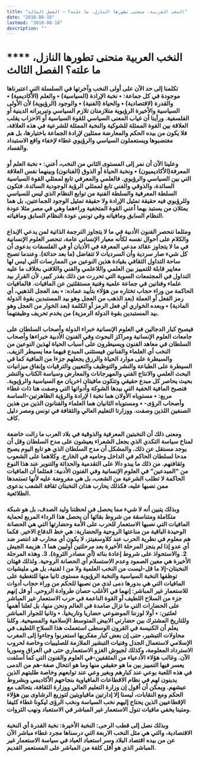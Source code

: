 ```yaml
---
title: "النخب العربية، منحنى تطورها النازل، ما علته؟ – الفصل الثالث"
date: "2018-08-18"
lastmod: "2018-08-18"
description: ""
---
```

# **** **النخب العربية منحنى تطورها النازل، ما علته؟ الفصل الثالث**

### تكلمنا إلى حد الآن على أولى النخب وآخرتها في السلسلة التي اعتبرناها موجودة في كل جماعة: • نخبة الإرادة (السياسية) • والعلم (الأكاديمية) • والقدرة (لاقتصادية) • والحياة (الفنية) • والوجود (الرؤيوية) لأن الأولى السياسية والأخيرة الرؤيوية متلازمتان تلازم السياسي وتبريراته الدينية أو الفلسفية. ورأينا أن غياب المعنى السياسي للقوة السياسية أو الاحزاب يقلب العلاقة بين القوة الممثلة للشوكية والنخبة الممثلة للشرعية في هذه العلاقة، فلا يكون من بيده الحكم والمعارضة ممثلين لإرادة الجماعة باختيارها، بل هم مغتصبوها ويستعملون السياسي والرؤيوي غطاء لإخفاء واقع الاستبداد والفساد.

### وعلينا الآن أن نمر إلى المستوى الثاني من النخب، أعني: • نخبة العلم أو المعرفة(الأكاديميون) • ونخبة الحياة أو الذوق (الفنانون) وبينهما نفس العلاقة التي بين السياسي والرؤيوي. فالعلمي والمعرفي تابع لممثلي القوة السياسية السائدة، والذوقي والفني تابع لممثلي الرؤية الوجودية السائدة. فتكون السلطة المعرفية والسلطة الفنية من توابع النظام الذي ليس للسياسي وللرؤيوي فيه حقيقة تمثيل الإرادة ولا حقيقة تمثيل الوجود الجماعتين، بل هما يمثلان من يستبد بهما أعني القوة المتخفية وراءهما وهي في مصر مثلا عودة النظام السابق ومافياته وفي تونس عودة النظام السابق ومافياته.

### ومثلما تنحصر الفنون الأدبية في ما لا يتجاوز الترجمة الذاتية لمن يدعي الإبداع والكلام على أحوال نفسه لكأنه معيار الإنساني عامة، تنحصر العلوم الإنسانية في ما لا يتجاوز عقائد مدعي المعرفة في الأديان أو في الفلسفات بدعوى أن كل شيء صار سردية وأن السرديات لا تتفاضل (ما بعد حداثة). وعندما تصبح ساحة التداول الثقافي بقيادة هذين النوعين من الممارسات التي ليس لها معايير قابلة للتمييز بين العلمي واللاعلمي والفني واللافني بخلاف ما عليه التداول في المجتمعات السوية التي تحررت من ذلك بقدر كبير، لأن القرار بيد علماء وفنانين في جماعة علمية وفنية مستقلتين عن المافيات. فالمافيات الحاكمة من وراء حجاب تختاره من هؤلاء بتأييد عماده: • بعد العجل الذهبي، أي رمز الفعل أو العملة (بعد الذهب من العجل وهو بيد المستبدين بقوة الدولة المادية) • وبعده الخواري أي فعل الرمز أو الكلمة (بعد الخوار من العجل وهو بيد المستبدين بقوة الدولة الرمزية) من يخدم تحريف وظيفتهما.

### فيصبح كبار الدجالين في العلوم الإنسانية خبراء الدولة وأصحاب السلطان على جامعات العلوم الإنسانية ومراكز البحوث وفي الفنون الأدبية خبراءها وأصحاب السلطان في معاهد الفنون ويسيطرون على أسباب الحياة لهذين النوعين من النخب أي العلماء والفنانين فيستثنى المبدع فيهما معا يسيطر الزيف. والسيطرة على موارد الحياة والرزق يجعلهم جزءا من المافية كما في السيطرة على الطباعة والنشر والتوظيف والتعيين والترقيات وإنفاق ميزانيات البحث العلمي والانتاج الفني والمهرجانات والمعارض وسياسة الكتاب والنشر بحيث يحاصر كل مبدع حقيقي وتتكون مافيتان اخريان مع السياسية والرؤيوية. فتصبح المافية الخفية التي بيدها الشوكة وأدواتها التي وصفت هنا ذات غطاء مربع: • مستوياه الأولان هما نخبة ا لإرادة والرؤية الظاهرتين-الساسة وأصحاب الرؤى- • ومستوياه الثانيان هما العلماء والفنانون الذين من هذين الصنفين اللذين وصفت. ووزارتا التعليم العالي والثقافة في تونس ومصر دليل كاف.

### ومعنى ذلك أن النخبتين المعرفية والذوقية في بلاد العرب ما زالت خاضعة لمناخ سياسة التكدي الذي يجعل الشعراء يعيشون على مدح السلطان وقل أن يوجد مستقل عن ذلك. والمشكل أن مدح السلطان الذي هو تابع اليوم يصبح مدحا لسلطان الحاكم في الداخل وحاميه في الخارج. وكلاهما على الشعوب وثقافتهم. من ذلك ما يبدو دالا على التقدمية والحداثة والتنوير عند هذا النوع من “المبدعين” في العلوم الإنسانية وفي الفنون الأدبية: فمثلما أن المافيات الحاكمة لا تطلب الشرعية من الشعب، بل هي مفروضة عليه لأنها تستمدها ممن نصبها عليه، فكذلك يحارب هذان النخبتان ثقافة الشعب بدعوى الطلائعية.

### وبذلك يتبين أنه لا شيء مما يحصل في لحظتنا وليد الصدف، بل هو شبكة متكاملة ومتناسقة من شروط بقائها أن يحصل هذا الرداء المربع لحماية المافيات التي نصبها الاستعمار للحرب على الأمة وحضارتها التي هي الحصانة الوحيدة الباقية من مناعتها الروحية والحضارية: هي خط الدفاع الاخير. فكما هم معلوم في نظرية الحرب عند كلاوسفيتز، لا يكون أي محارب قد انتصر ضد أي عدو إذا لم ينجز المرحلة الأخيرة بعد مرحلتين أوليين هما 1. هزيمة الجيش 2. والاستحواذ على شروط إعادة بنائه (أي مصادر الثروة). 3. وهذه المرحلة الأخيرة هي معين الصمود وعدم الاستسلام أي الحصانة الروحية. ولذلك فهتان النخبتان-إلا ما قل-ليست من النخب العلمية ولا من ا لفنية، بل هي مليشيات توظفها النخبة السياسية والنخبة الرؤيوية مستوى ثانيا منها للتغطية على المافيات التي هي بدورها دمى لدى من نصبها للحكم من وراء حجاب أدوات للاستعمار غير المباشر: إنهما في الأغلب حصان طروادة الروحي. أو قل إنهم جزء من السلاح اللطيف أو القوة الناعمة في حرب الاستعمار غير المباشر على الحضارات التي ما تزال صامدة في العالم ونحن منها، بل لعلنا أهمها لعلتين: • أولا لوزننا الموضوعي حضاريا وتاريخيا. • وثانيا للجوار المباشر وللتاريخ المشترك بين حضارتي الابيض المتوسط الإسلامية والمسيحية. وكلنا يعلم أن الكنيسة في القرون الوسطى استعملت هذا السلاح اللطيف في محاولات التبشير، حتى إن بعض كبار مفكريها استعربوا وجاءوا إلى المغرب الإسلامي لاستعمال الجدل وفنيات التبشير الملازمة للصليبيات وخاصة لحروب الاسترداد المعلومة، وكذلك لجيوش الغزو الاستعماري حتى في العراق وسوريا الآن. وغالب هؤلاء الأدعياء من المثقفين-في العلوم والفنون التي كما أسلفت يعسر فيها التمييز بين ما هو حقيقي منها وما هو انتحال صفة-هم من الدمى في هذه اللعبة بوعي عند كبارهم وبغير وعي عند توابعهم وخاصة طلبتهم الذين يدينون لهم في نظام الاقطاعات المافياوية بنجاحهم الأكاديمي وبشروط عيشهم. ويمكن أن أقول إن وزارة التعليم العالي ووزارة الثقافة، بتحالف مع الحكم ومع النقابات، ليستا إلا إدارتين مافياويتين لتوزيع الرشاوى بين هؤلاء الإقطاعيين الذين يحتاج إليهم نخب السياسة ونخب الرؤى ليكونا غطاء كثيفا ومتينا يخفي مافيات تنول الاستعمار غير المباشر في الاستعباد ونهب الثروات.

### وبذلك نصل إلى قطب الرحى: النخبة الأخيرة: نخبة القدرة أي النخبة الاقتصادية، والتي هي مثل النخب الاربعة التي درسناها مجرد غطاء مباشر الآن عن من بيده اقتصاد البلاد وسر استعباد العباد في سياسة الاستعمار غير المباشر الذي هو أقل كلفة من المباشر على المستعمر القديم.

###